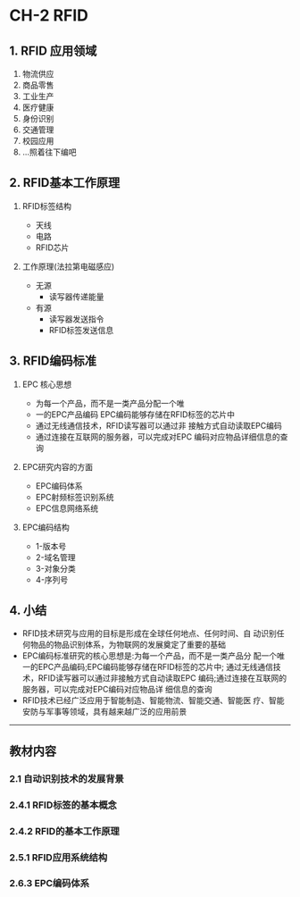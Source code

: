 # CH-2 RFID

## 1. RFID 应用领域

1. 物流供应
2. 商品零售
3. 工业生产
4. 医疗健康
5. 身份识别
6. 交通管理
7. 校园应用
8. ...照着往下编吧

## 2. RFID基本工作原理

1. RFID标签结构
    - 天线
    - 电路
    - RFID芯片

2. 工作原理(法拉第电磁感应)
    - 无源
        - 读写器传递能量
    - 有源
        - 读写器发送指令
        - RFID标签发送信息

## 3. RFID编码标准
1. EPC 核心思想
   - 为每一个产品，而不是一类产品分配一个唯
   - 一的EPC产品编码 EPC编码能够存储在RFID标签的芯片中
   - 通过无线通信技术，RFID读写器可以通过非 接触方式自动读取EPC编码
   - 通过连接在互联网的服务器，可以完成对EPC 编码对应物品详细信息的查询

2. EPC研究内容的方面
   - EPC编码体系
   - EPC射频标签识别系统
   - EPC信息网络系统

3. EPC编码结构
   - 1-版本号
   - 2-域名管理
   - 3-对象分类
   - 4-序列号

## 4. 小结

- RFID技术研究与应用的目标是形成在全球任何地点、任何时间、自 动识别任何物品的物品识别体系，为物联网的发展奠定了重要的基础
- EPC编码标准研究的核心思想是:为每一个产品，而不是一类产品分 配一个唯一的EPC产品编码;EPC编码能够存储在RFID标签的芯片中; 通过无线通信技术，RFID读写器可以通过非接触方式自动读取EPC 编码;通过连接在互联网的服务器，可以完成对EPC编码对应物品详 细信息的查询
- RFID技术已经广泛应用于智能制造、智能物流、智能交通、智能医 疗、智能安防与军事等领域，具有越来越广泛的应用前景

---

## 教材内容
### 2.1 自动识别技术的发展背景
### 2.4.1 RFID标签的基本概念
### 2.4.2 RFID的基本工作原理
### 2.5.1 RFID应用系统结构
### 2.6.3 EPC编码体系